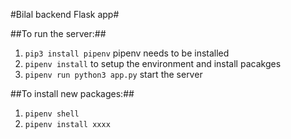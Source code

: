 #Bilal backend Flask app#

##To run the server:##

1. `pip3 install pipenv` pipenv needs to be installed
2. `pipenv install` to setup the environment and install pacakges
3. `pipenv run python3 app.py` start the server

##To install new packages:##

1. `pipenv shell`
2. `pipenv install xxxx`
